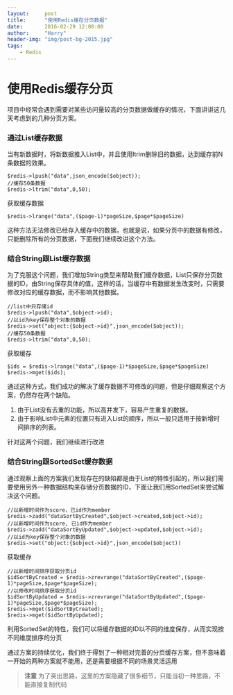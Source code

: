 ```yaml
---
layout:     post
title:      "使用Redis缓存分页数据"
date:       2016-02-29 12:00:00
author:     "Harry"
header-img: "img/post-bg-2015.jpg"
tags:
    - Redis
---
```


# 使用Redis缓存分页

项目中经常会遇到需要对某些访问量较高的分页数据做缓存的情况，下面讲讲这几天考虑到的几种分页方案。

### 通过List缓存数据

当有新数据时，将新数据推入List中，并且使用ltrim删除旧的数据，达到缓存前N条数据的效果。

```
$redis->lpush("data",json_encode($object));
//缓存50条数据
$redis->ltrim("data",0,50);
```

获取缓存数据

```
$redis->lrange("data",($page-1)*pageSize,$page*$pageSize)
```

这种方法无法修改已经存入缓存中的数据，也就是说，如果分页中的数据有修改，只能删除所有的分页数据，下面我们继续改进这个方法。

### 结合String跟List缓存数据
为了克服这个问题，我们增加String类型来帮助我们缓存数据，List只保存分页数据的ID，由String保存具体的值，这样的话，当缓存中有数据发生改变时，只需要修改对应的缓存数据，而不影响其他数据。

```
//list中只存储id
$redis->lpush("data",$object->id);
//以id为key保存整个对象的数据
$redis->set("object:{$object->id}",json_encode($object));
//缓存50条数据
$redis->ltrim("data",0,50);
```

获取缓存

```
$ids = $redis->lrange("data",($page-1)*$pageSize,$page*$pageSize)
$redis->mget($ids);
```

通过这种方式，我们成功的解决了缓存数据不可修改的问题，但是仔细观察这个方案，仍然存在两个缺陷。
1. 由于List没有去重的功能，所以高并发下，容易产生重复的数据。
2. 由于影响List中元素的位置只有进入List的顺序，所以一般只适用于按新增时间排序的列表。

针对这两个问题，我们继续进行改进
### 结合String跟SortedSet缓存数据
通过观察上面的方案我们发现存在的缺陷都是由于List的特性引起的，所以我们需要使用另外一种数据结构来存储分页数据的ID，下面让我们用SortedSet来尝试解决这个问题。

```
//以新增时间作为score，已id作为member
$redis->zadd("dataSortByCreated",$object->created,$object->id); 
//以新增时间作为score, 已id作为member
$redis->zadd("dataSortByUpdated",$object->updated,$object->id); 
//以id为key保存整个对象的数据
$redis->set("object:{$object->id}",json_encode($object))
```

获取缓存

```
//以新增时间排序获取分页id
$idSortByCreated = $redis->zrevrange("dataSortByCreated",($page-1)*pageSize,$page*$pageSize);
//以修改时间排序获取分页id
$idSortByUpdated = $redis->zrevrange("dataSortByUpdated",($page-1)*pageSize,$page*$pageSize);
$redis->mget($idSortByCreated);
$redis->mget($idSortByUpdated);
```

利用SortedSet的特性，我们可以将缓存数据的ID以不同的维度保存，从而实现按不同维度排序的分页

通过方案的持续优化，我们终于得到了一种相对完善的分页缓存方案，但不意味着一开始的两种方案就不能用，还是需要根据不同的场景灵活运用

>**注意** 为了突出思路，这里的方案隐藏了很多细节，只能当初一种思路，不能直接复制代码





